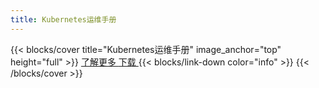 ```yaml
---
title: Kubernetes运维手册
---
```


{{< blocks/cover title="Kubernetes运维手册" image_anchor="top" height="full" >}}
<a class="btn btn-lg btn-primary me-3 mb-4" href="/kubernetes-handbook/docs/">
  了解更多 <i class="fas fa-arrow-alt-circle-right ms-2"></i>
</a>
<a class="btn btn-lg btn-secondary me-3 mb-4" href="https://github.com/google/docsy-example">
  下载 <i class="fab fa-github ms-2 "></i>
</a>
{{< blocks/link-down color="info" >}}
{{< /blocks/cover >}}